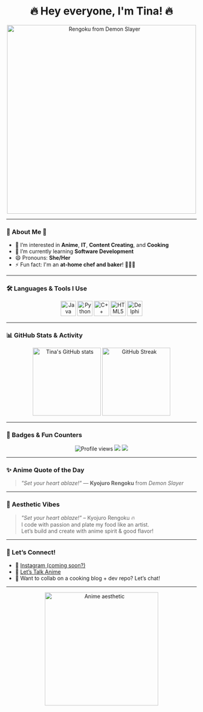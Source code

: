 <h1 align="center">🔥 Hey everyone, I'm Tina! 🔥</h1>

<p align="center">
  <img src="https://media1.giphy.com/media/v1.Y2lkPTc5MGI3NjExbmx6eXA0dXZtYmU0OHV2OGlxaHJsdTIxcHlqdzV2dGl4cDMyNHY5ZiZlcD12MV9pbnRlcm5hbF9naWZfYnlfaWQmY3Q9Zw/tEcIyVc6ukQV2eb86t/giphy.gif" alt="Rengoku from Demon Slayer" width="500"/>
</p>

---

### 🌸 About Me 🌸

- 👀 I’m interested in **Anime**, **IT**, **Content Creating**, and **Cooking**
- 🌱 I’m currently learning **Software Development**
- 😄 Pronouns: **She/Her**
- ⚡ Fun fact: I'm an **at-home chef and baker**! 🍰👩‍🍳

---

### 🛠️ Languages & Tools I Use

<p align="center">
  <img src="https://cdn.jsdelivr.net/gh/devicons/devicon/icons/java/java-original.svg" alt="Java" width="40" height="40"/>
  <img src="https://cdn.jsdelivr.net/gh/devicons/devicon/icons/python/python-original.svg" alt="Python" width="40" height="40"/>
  <img src="https://cdn.jsdelivr.net/gh/devicons/devicon/icons/cplusplus/cplusplus-original.svg" alt="C++" width="40" height="40"/>
  <img src="https://cdn.jsdelivr.net/gh/devicons/devicon/icons/html5/html5-original.svg" alt="HTML5" width="40" height="40"/>
  <img src="https://upload.wikimedia.org/wikipedia/commons/0/0c/Embarcadero_Delphi_10.4_Sydney_Product_Icon.png" alt="Delphi" width="40" height="40"/>
</p>

---

### 📊 GitHub Stats & Activity

<p align="center">
  <img src="https://github-readme-stats.vercel.app/api?username=Tina2-design&show_icons=true&theme=tokyonight" alt="Tina's GitHub stats" height="180"/>
  <img src="https://streak-stats.demolab.com?user=Tina2-design&theme=tokyonight&hide_border=true" alt="GitHub Streak" height="180"/>
</p>

---

### 🧿 Badges & Fun Counters

<p align="center">
  <img src="https://komarev.com/ghpvc/?username=Tina2-design&style=flat-square&color=blue" alt="Profile views"/>
  <img src="https://img.shields.io/badge/Anime-lover-%23FF69B4?style=flat-square&logo=funimation&logoColor=white"/>
  <img src="https://img.shields.io/badge/Coding%20&%20Cooking-Fusion%20Style-orange?style=flat-square"/>
</p>

---

### ✨ Anime Quote of the Day

<!-- QUOTE_START -->
> *"Set your heart ablaze!"* — **Kyojuro Rengoku** from *Demon Slayer*
<!-- QUOTE_END -->

---

### 🍱 Aesthetic Vibes

> *"Set your heart ablaze!"* – Kyojuro Rengoku 🔥  
> I code with passion and plate my food like an artist.  
> Let’s build and create with anime spirit & good flavor!

---

### 🔗 Let’s Connect!

- 📸 [Instagram (coming soon?)](https://instagram.com/)
- 💬 [Let’s Talk Anime](https://myanimelist.net/)
- 🧁 Want to collab on a cooking blog + dev repo? Let’s chat!

---

<p align="center">
  <img src="https://anime-chan.me/uploads/posts/2021-04/1617585835_anime-chan.jpg" alt="Anime aesthetic" width="300"/>
</p>
